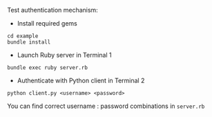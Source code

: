 Test authentication mechanism:

* Install required gems

```
cd example
bundle install
```

* Launch Ruby server in Terminal 1

```
bundle exec ruby server.rb
```

* Authenticate with Python client in Terminal 2

```
python client.py <username> <password>
```

You can find correct username : password combinations in `server.rb`
